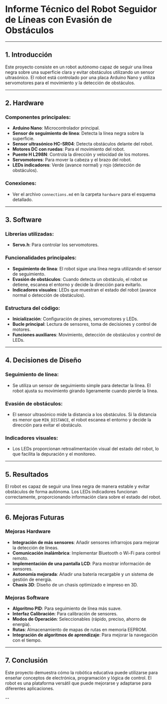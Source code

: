 # Informe Técnico del Robot Seguidor de Líneas con Evasión de Obstáculos

---

## 1. Introducción

Este proyecto consiste en un robot autónomo capaz de seguir una línea negra sobre una superficie clara y evitar obstáculos utilizando un sensor ultrasónico. El robot está controlado por una placa Arduino Nano y utiliza servomotores para el movimiento y la detección de obstáculos.

---

## 2. Hardware

### Componentes principales:
- **Arduino Nano**: Microcontrolador principal.
- **Sensor de seguimiento de línea**: Detecta la línea negra sobre la superficie.
- **Sensor ultrasónico HC-SR04**: Detecta obstáculos delante del robot.
- **Motores DC con ruedas**: Para el movimiento del robot.
- **Puente H L298N**: Controla la dirección y velocidad de los motores.
- **Servomotores**: Para mover la cabeza y el brazo del robot.
- **LEDs indicadores**: Verde (avance normal) y rojo (detección de obstáculos).

### Conexiones:
- Ver el archivo `connections.md` en la carpeta `hardware` para el esquema detallado.

---

## 3. Software

### Librerías utilizadas:
- **Servo.h**: Para controlar los servomotores.

### Funcionalidades principales:
- **Seguimiento de línea**: El robot sigue una línea negra utilizando el sensor de seguimiento.
- **Evasión de obstáculos**: Cuando detecta un obstáculo, el robot se detiene, escanea el entorno y decide la dirección para evitarlo.
- **Indicadores visuales**: LEDs que muestran el estado del robot (avance normal o detección de obstáculos).

### Estructura del código:
- **Inicialización**: Configuración de pines, servomotores y LEDs.
- **Bucle principal**: Lectura de sensores, toma de decisiones y control de motores.
- **Funciones auxiliares**: Movimiento, detección de obstáculos y control de LEDs.

---

## 4. Decisiones de Diseño

### Seguimiento de línea:
- Se utiliza un sensor de seguimiento simple para detectar la línea. El robot ajusta su movimiento girando ligeramente cuando pierde la línea.

### Evasión de obstáculos:
- El sensor ultrasónico mide la distancia a los obstáculos. Si la distancia es menor que `MIN_DISTANCE`, el robot escanea el entorno y decide la dirección para evitar el obstáculo.

### Indicadores visuales:
- Los LEDs proporcionan retroalimentación visual del estado del robot, lo que facilita la depuración y el monitoreo.

---

## 5. Resultados

El robot es capaz de seguir una línea negra de manera estable y evitar obstáculos de forma autónoma. Los LEDs indicadores funcionan correctamente, proporcionando información clara sobre el estado del robot.

---

## 6. Mejoras Futuras

### Mejoras Hardware
- **Integración de más sensores**: Añadir sensores infrarrojos para mejorar la detección de líneas.
- **Comunicación inalámbrica**: Implementar Bluetooth o Wi-Fi para control remoto.
- **Implementación de una pantalla LCD**: Para mostrar información de sensores.
- **Autonomía mejorada**: Añadir una batería recargable y un sistema de gestión de energía.
- **Chasis 3D**: Diseño de un chasis optimizado e impreso en 3D.
### Mejoras Software
- **Algoritmo PID**: Para seguimiento de línea más suave.
- **Interfaz Calibración**: Para calibración de sensores.
- **Modos de Operación**: Seleccionables (rápido, preciso, ahorro de energía).
- **Rutas**: Almacenamiento de mapas de rutas en memoria EEPROM.
- **Integración de algoritmos de aprendizaje**: Para mejorar la navegación con el tiempo.

---

## 7. Conclusión

Este proyecto demuestra cómo la robótica educativa puede utilizarse para enseñar conceptos de electrónica, programación y lógica de control. El robot es una plataforma versátil que puede mejorarse y adaptarse para diferentes aplicaciones.

--